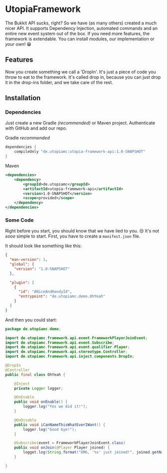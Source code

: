 
# UtopiaFramework

The Bukkit API sucks, right? So we have (as many others) created a much nicer API. It supports Dependency Injection, automated commands and an entire new event system out of the box. If you need more features, the framework is extendable. You can install modules, our implementation or *your own*! 😁



## Features

Now you create something we call a 'DropIn'. It's just a piece of code you throw to eat to the framework. It's called drop in, because you can just drop it in the drop-ins folder, and we take care of the rest.


## Installation

### Dependencies

Just create a new Gradle *(recommended)* or Maven project. Authenticate with GitHub and add our repo.

Gradle *recommended*
```groovy
dependencies {
    compileOnly "de.utopiamc:utopia-framework-api:1.0-SNAPSHOT"
}
```

Maven
```xml
<dependencies>
    <dependency>
        <groupId>de.utopiamc</groupId>
        <artifactId>utopia-framework-api</artifactId>
        <version>1.0-SNAPSHOT</version>
        <scope>provided</scope>
    </dependency>
</dependencies>
```

### Some Code

Right before you start, you should know that we have lied to you. 😒
It's not *sooo* simple to start. First, you have to create a `manifest.json` file.

It should look like something like this:
```json
{
  "man-version": 1,
  "global": {
    "version": "1.0-SNAPSHOT"
  },

  "plugin": [
    {
      "id": "ANiceAndHandyId",
      "entrypoint": "de.utopiamc.demo.OhYeah"
    }
  ]
}
```

And then you could start:

```java
package de.utopiamc.demo;

import de.utopiamc.framework.api.event.FrameworkPlayerJoinEvent;
import de.utopiamc.framework.api.event.Subscribe;
import de.utopiamc.framework.api.event.qualifier.Player;
import de.utopiamc.framework.api.stereotype.Controller;
import de.utopiamc.framework.api.inject.components.DropIn;

@DropIn
@Controller
public final class OhYeah {

    @Inject
    private Logger logger;

    @OnEnable
    public void onEnable() {
        logger.log("Yes we did it!");
    }

    @OnDisable
    public void iCanNameThisWhatEverIWant() {
        logger.log("Good bye!");
    }

    @Subscribe(event = FrameworkPlayerJoinEvent.class)
    public void onJoin(@Player Player joined) {
        logget.log(String.format("OMG, '%s' just joined!", joined.getName()));
    }

}
```

